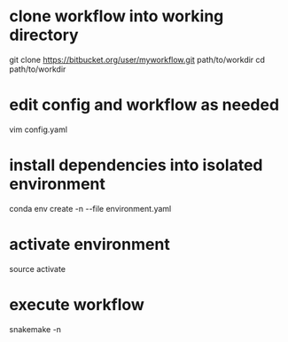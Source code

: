 # clone workflow into working directory
git clone https://bitbucket.org/user/myworkflow.git path/to/workdir
cd path/to/workdir

# edit config and workflow as needed
vim config.yaml

# install dependencies into isolated environment
conda env create -n <project> --file environment.yaml

# activate environment
source activate <project>

# execute workflow
snakemake -n
